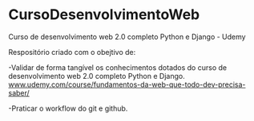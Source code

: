 # CursoDesenvolvimentoWeb
Curso de desenvolvimento web 2.0 completo Python e Django - Udemy

Respositório criado com o obejtivo de:

-Validar de forma tangível os conhecimentos dotados do curso de desenvolvimento web 2.0 completo Python e Django.
  www.udemy.com/course/fundamentos-da-web-que-todo-dev-precisa-saber/
  
-Praticar o workflow do git e github.

